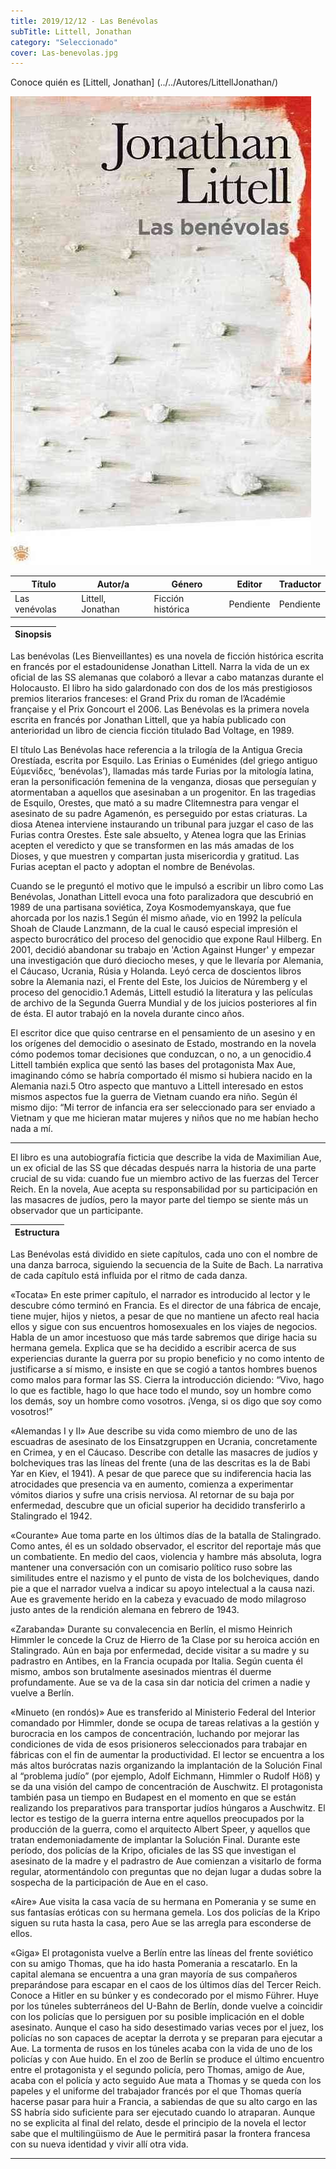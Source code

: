 ```yaml
---
title: 2019/12/12 - Las Benévolas
subTitle: Littell, Jonathan
category: "Seleccionado"
cover: Las-benevolas.jpg
---
```

Conoce quién es [Littell, Jonathan] (../../Autores/LittellJonathan/)

!["Imagen no encontrada"](Las-benevolas.jpg)

Título | Autor/a | Género | Editor | Traductor |
------ | ------- | ------ | ------ | --------- |
Las venévolas | Littell, Jonathan | Ficción histórica | Pendiente | Pendiente |

|Sinopsis|
|--------|
Las benévolas (Les Bienveillantes) es una novela de ficción histórica escrita en francés por el estadounidense Jonathan Littell. Narra la vida de un ex oficial de las SS alemanas que colaboró a llevar a cabo matanzas durante el Holocausto. El libro ha sido galardonado con dos de los más prestigiosos premios literarios franceses: el Grand Prix du roman de l’Académie française y el Prix Goncourt el 2006. Las Benévolas es la primera novela escrita en francés por Jonathan Littell, que ya había publicado con anterioridad un libro de ciencia ficción titulado Bad Voltage, en 1989.

El título Las Benévolas hace referencia a la trilogía de la Antigua Grecia Orestíada, escrita por Esquilo. Las Erinias o Euménides (del griego antiguo Εύμενίδες, ‘benévolas’), llamadas más tarde Furias por la mitología latina, eran la personificación femenina de la venganza, diosas que perseguían y atormentaban a aquellos que asesinaban a un progenitor. En las tragedias de Esquilo, Orestes, que mató a su madre Clitemnestra para vengar el asesinato de su padre Agamenón, es perseguido por estas criaturas. La diosa Atenea interviene instaurando un tribunal para juzgar el caso de las Furias contra Orestes. Éste sale absuelto, y Atenea logra que las Erinias acepten el veredicto y que se transformen en las más amadas de los Dioses, y que muestren y compartan justa misericordia y gratitud. Las Furias aceptan el pacto y adoptan el nombre de Benévolas.

Cuando se le preguntó el motivo que le impulsó a escribir un libro como Las Benévolas, Jonathan Littell evoca una foto paralizadora que descubrió en 1989 de una partisana soviética, Zoya Kosmodemyanskaya, que fue ahorcada por los nazis.1 Según él mismo añade, vio en 1992 la película Shoah de Claude Lanzmann, de la cual le causó especial impresión el aspecto burocrático del proceso del genocidio que expone Raul Hilberg. En 2001, decidió abandonar su trabajo en 'Action Against Hunger' y empezar una investigación que duró dieciocho meses, y que le llevaría por Alemania, el Cáucaso, Ucrania, Rúsia y Holanda. Leyó cerca de doscientos libros sobre la Alemania nazi, el Frente del Este, los Juicios de Núremberg y el proceso del genocidio.1 Además, Littell estudió la literatura y las películas de archivo de la Segunda Guerra Mundial y de los juicios posteriores al fin de ésta. El autor trabajó en la novela durante cinco años.

El escritor dice que quiso centrarse en el pensamiento de un asesino y en los orígenes del democidio o asesinato de Estado, mostrando en la novela cómo podemos tomar decisiones que conduzcan, o no, a un genocidio.4 Littell también explica que sentó las bases del protagonista Max Aue, imaginando cómo se habría comportado él mismo si hubiera nacido en la Alemania nazi.5 Otro aspecto que mantuvo a Littell interesado en estos mismos aspectos fue la guerra de Vietnam cuando era niño. Según él mismo dijo: “Mi terror de infancia era ser seleccionado para ser enviado a Vietnam y que me hicieran matar mujeres y niños que no me habían hecho nada a mí.
***
El libro es una autobiografía ficticia que describe la vida de Maximilian Aue, un ex oficial de las SS que décadas después narra la historia de una parte crucial de su vida: cuando fue un miembro activo de las fuerzas del Tercer Reich. En la novela, Aue acepta su responsabilidad por su participación en las masacres de judíos, pero la mayor parte del tiempo se siente más un observador que un participante.

|Estructura|
|--------|
Las Benévolas está dividido en siete capítulos, cada uno con el nombre de una danza barroca, siguiendo la secuencia de la Suite de Bach. La narrativa de cada capítulo está influida por el ritmo de cada danza.

«Tocata» En este primer capítulo, el narrador es introducido al lector y le descubre cómo terminó en Francia. Es el director de una fábrica de encaje, tiene mujer, hijos y nietos, a pesar de que no mantiene un afecto real hacia ellos y sigue con sus encuentros homosexuales en los viajes de negocios. Habla de un amor incestuoso que más tarde sabremos que dirige hacia su hermana gemela. Explica que se ha decidido a escribir acerca de sus experiencias durante la guerra por su propio beneficio y no como intento de justificarse a sí mismo, e insiste en que se cogió a tantos hombres buenos como malos para formar las SS. Cierra la introducción diciendo: “Vivo, hago lo que es factible, hago lo que hace todo el mundo, soy un hombre como los demás, soy un hombre como vosotros. ¡Venga, si os digo que soy como vosotros!”

«Alemandas I y II»  Aue describe su vida como miembro de uno de las escuadras de asesinato de los Einsatzgruppen en Ucrania, concretamente en Crimea, y en el Cáucaso. Describe con detalle las masacres de judíos y bolcheviques tras las líneas del frente (una de las descritas es la de Babi Yar en Kiev, el 1941). A pesar de que parece que su indiferencia hacia las atrocidades que presencia va en aumento, comienza a experimentar vómitos diarios y sufre una crisis nerviosa. Al retornar de su baja por enfermedad, descubre que un oficial superior ha decidido transferirlo a Stalingrado el 1942.

«Courante» Aue toma parte en los últimos días de la batalla de Stalingrado. Como antes, él es un soldado observador, el escritor del reportaje más que un combatiente. En medio del caos, violencia y hambre más absoluta, logra mantener una conversación con un comisario político ruso sobre las similitudes entre el nazismo y el punto de vista de los bolcheviques, dando pie a que el narrador vuelva a indicar su apoyo intelectual a la causa nazi. Aue es gravemente herido en la cabeza y evacuado de modo milagroso justo antes de la rendición alemana en febrero de 1943.

«Zarabanda» Durante su convalecencia en Berlín, el mismo Heinrich Himmler le concede la Cruz de Hierro de 1a Clase por su heroica acción en Stalingrado. Aún en baja por enfermedad, decide visitar a su madre y su padrastro en Antibes, en la Francia ocupada por Italia. Según cuenta él mismo, ambos son brutalmente asesinados mientras él duerme profundamente. Aue se va de la casa sin dar noticia del crimen a nadie y vuelve a Berlín.

«Minueto (en rondós)» Aue es transferido al Ministerio Federal del Interior comandado por Himmler, donde se ocupa de tareas relativas a la gestión y burocracia en los campos de concentración, luchando por mejorar las condiciones de vida de esos prisioneros seleccionados para trabajar en fábricas con el fin de aumentar la productividad. El lector se encuentra a los más altos burócratas nazis organizando la implantación de la Solución Final al “problema judío” (por ejemplo, Adolf Eichmann, Himmler o Rudolf Höß) y se da una visión del campo de concentración de Auschwitz. El protagonista también pasa un tiempo en Budapest en el momento en que se están realizando los preparativos para transportar judíos húngaros a Auschwitz. El lector es testigo de la guerra interna entre aquellos preocupados por la producción de la guerra, como el arquitecto Albert Speer, y aquellos que tratan endemoniadamente de implantar la Solución Final. Durante este período, dos policías de la Kripo, oficiales de las SS que investigan el asesinato de la madre y el padrastro de Aue comienzan a visitarlo de forma regular, atormentándolo con preguntas que no dejan lugar a dudas sobre la sospecha de la participación de Aue en el caso.

«Aire» Aue visita la casa vacía de su hermana en Pomerania y se sume en sus fantasías eróticas con su hermana gemela. Los dos policías de la Kripo siguen su ruta hasta la casa, pero Aue se las arregla para esconderse de ellos.

«Giga» El protagonista vuelve a Berlín entre las líneas del frente soviético con su amigo Thomas, que ha ido hasta Pomerania a rescatarlo. En la capital alemana se encuentra a una gran mayoría de sus compañeros preparándose para escapar en el caos de los últimos días del Tercer Reich. Conoce a Hitler en su búnker y es condecorado por el mismo Führer. Huye por los túneles subterráneos del U-Bahn de Berlín, donde vuelve a coincidir con los policías que lo persiguen por su posible implicación en el doble asesinato. Aunque el caso ha sido desestimado varias veces por el juez, los policías no son capaces de aceptar la derrota y se preparan para ejecutar a Aue. La tormenta de rusos en los túneles acaba con la vida de uno de los policías y con Aue huido. En el zoo de Berlín se produce el último encuentro entre el protagonista y el segundo policía, pero Thomas, amigo de Aue, acaba con el policía y acto seguido Aue mata a Thomas y se queda con los papeles y el uniforme del trabajador francés por el que Thomas quería hacerse pasar para huir a Francia, a sabiendas de que su alto cargo en las SS habría sido suficiente para ser ejecutado cuando lo atraparan. Aunque no se explicita al final del relato, desde el principio de la novela el lector sabe que el multilingüismo de Aue le permitirá pasar la frontera francesa con su nueva identidad y vivir allí otra vida.
***